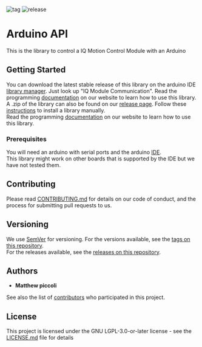 ![tag](https://img.shields.io/github/v/tag/iq-motion-control/iq-module-communication-arduino)
![release](https://img.shields.io/github/release/iq-motion-control/iq-module-communication-arduino/all.svg)

# Arduino API

This is the library to control a IQ Motion Control Module with an Arduino

## Getting Started

You can download the latest stable release of this library on the arduino IDE [library manager](https://www.arduino.cc/en/guide/libraries). Just look up "IQ Module Communication".  Read the programming [documentation](http://www.iq-control.com/documentation) on our website to learn how to use this library.  
A .zip of the library can also be found on our [release page](https://github.com/iq-motion-control/iq-module-communication-arduino/releases). Follow these [instructions](https://www.arduino.cc/en/guide/libraries#toc4) to install a library manually.  
Read the programming [documentation](https://www.iq-control.com/support) on our website to learn how to use this library.  

### Prerequisites

You will need an arduino with serial ports and the arduino [IDE](https://www.arduino.cc/en/Main/Software).  
This library might work on other boards that is supported by the IDE but we have not tested them.

## Contributing

Please read [CONTRIBUTING.md](CONTRIBUTING.md) for details on our code of conduct, and the process for submitting pull requests to us.

## Versioning

We use [SemVer](http://semver.org/) for versioning. For the versions available, see the [tags on this repository](https://github.com/iq-motion-control/iq-module-communication-arduino/tags).  
For the releases available, see the [releases on this repository](https://github.com/iq-motion-control/iq-module-communication-arduino/releases).

## Authors

* **Matthew piccoli**

See also the list of [contributors](contributors.md) who participated in this project.

## License

This project is licensed under the GNU LGPL-3.0-or-later license - see the [LICENSE.md](LICENSE) file for details

